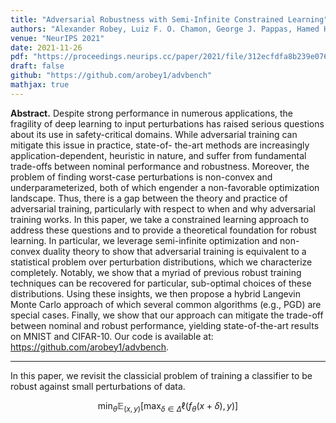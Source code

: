 ```yaml
---
title: "Adversarial Robustness with Semi-Infinite Constrained Learning"
authors: "Alexander Robey, Luiz F. O. Chamon, George J. Pappas, Hamed Hassani, Alejandro Ribeiro"
venue: "NeurIPS 2021"
date: 2021-11-26
pdf: "https://proceedings.neurips.cc/paper/2021/file/312ecfdfa8b239e076b114498ce21905-Paper.pdf"
draft: false
github: "https://github.com/arobey1/advbench"
mathjax: true
---
```


**Abstract.**  Despite strong performance in numerous applications, the fragility of deep learning to input perturbations has raised serious questions about its use in safety-critical domains. While adversarial training can mitigate this issue in practice, state-of- the-art methods are increasingly application-dependent, heuristic in nature, and suffer from fundamental trade-offs between nominal performance and robustness. Moreover, the problem of finding worst-case perturbations is non-convex and underparameterized, both of which engender a non-favorable optimization landscape. Thus, there is a gap between the theory and practice of adversarial training, particularly with respect to when and why adversarial training works. In this paper, we take a constrained learning approach to address these questions and to provide a theoretical foundation for robust learning. In particular, we leverage semi-infinite optimization and non-convex duality theory to show that adversarial training is equivalent to a statistical problem over perturbation distributions, which we characterize completely. Notably, we show that a myriad of previous robust training techniques can be recovered for particular, sub-optimal choices of these distributions. Using these insights, we then propose a hybrid Langevin Monte Carlo approach of which several common algorithms (e.g., PGD) are special cases. Finally, we show that our approach can mitigate the trade-off between nominal and robust performance, yielding state-of-the-art results on MNIST and CIFAR-10. Our code is available at: https://github.com/arobey1/advbench.

---

In this paper, we revisit the classicial problem of training a classifier to be robust against small perturbations of data.

$$\min_\theta \mathbb{E}_{(x,y)} \left[ \max_{\delta\in\Delta} \ell(f_\theta(x+\delta),y) \right]$$